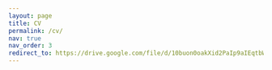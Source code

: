 ```yaml
---
layout: page
title: CV
permalink: /cv/
nav: true
nav_order: 3
redirect_to: https://drive.google.com/file/d/10buon0oakXid2PaIp9aIEqtbWcr6OSWZ/view?usp=sharing
---
```


